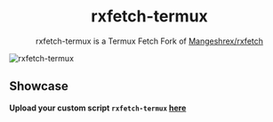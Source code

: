 <h1 align="center">rxfetch-termux</h1>

<p align="center">rxfetch-termux is a Termux Fetch Fork of <a href="https://github.com/Mangeshrex/rxfetch">Mangeshrex/rxfetch</a></p>

<img src="https://user-images.githubusercontent.com/64394320/170211137-554dfd78-8424-4699-876c-7483b45de068.png" alt="rxfetch-termux">

## Showcase
**Upload your custom script `rxfetch-termux` [here](https://github.com/mayTermux/rxfetch-termux/issues/1)**
